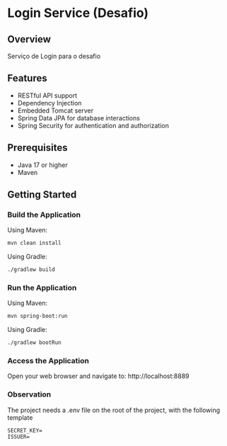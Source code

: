 # Login Service (Desafio)

## Overview
Serviço de Login para o desafio 

## Features
- RESTful API support
- Dependency Injection
- Embedded Tomcat server
- Spring Data JPA for database interactions
- Spring Security for authentication and authorization

## Prerequisites
- Java 17 or higher
- Maven

## Getting Started

### Build the Application
Using Maven:
```bash
mvn clean install
```
Using Gradle:
```bash
./gradlew build
```

### Run the Application
Using Maven:
```bash
mvn spring-boot:run
```
Using Gradle:
```bash
./gradlew bootRun
```

### Access the Application
Open your web browser and navigate to: http://localhost:8889

### Observation
The project needs a .env file on the root of the project, with the following template
```
SECRET_KEY=
ISSUER=
```
